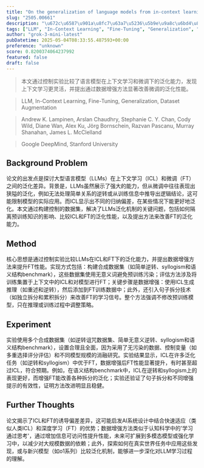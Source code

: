 ```yaml
---
title: "On the generalization of language models from in-context learning and finetuning: a controlled study"
slug: "2505.00661"
description: "\u672c\u6587\u901a\u8fc7\u63a7\u5236\u5b9e\u9a8c\u6bd4\u8f83\u4e86\u8bed\u8a00\u6a21\u578b\u5728\u4e0a\u4e0b\u6587\u5b66\u4e60\u548c\u5fae\u8c03\u4e0b\u7684\u6cdb\u5316\u80fd\u529b\uff0c\u53d1\u73b0\u4e0a\u4e0b\u6587\u5b66\u4e60\u66f4\u7075\u6d3b\uff0c\u5e76\u63d0\u51fa\u901a\u8fc7\u6570\u636e\u589e\u5f3a\u65b9\u6cd5\u663e\u8457\u6539\u5584\u5fae\u8c03\u7684\u6cdb\u5316\u6027\u80fd\u3002"
tags: ["LLM", "In-Context Learning", "Fine-Tuning", "Generalization", "Dataset Augmentation"]
author: "grok-3-mini-latest"
pubDatetime: 2025-05-04T08:33:55.487593+00:00
preference: "unknown"
score: 0.8200374064237992
featured: false
draft: false
---
```


> 本文通过控制实验比较了语言模型在上下文学习和微调下的泛化能力，发现上下文学习更灵活，并提出通过数据增强方法显著改善微调的泛化性能。

> LLM, In-Context Learning, Fine-Tuning, Generalization, Dataset Augmentation 

> Andrew K. Lampinen, Arslan Chaudhry, Stephanie C. Y. Chan, Cody Wild, Diane Wan, Alex Ku, Jörg Bornschein, Razvan Pascanu, Murray Shanahan, James L. McClelland

> Google DeepMind, Stanford University 

## Background Problem

论文的出发点是探讨大型语言模型（LLMs）在上下文学习（ICL）和微调（FT）之间的泛化差异。背景是，LLMs虽然展示了强大的能力，但从微调中往往表现出狭隘的泛化，例如无法处理简单关系的逆转或从训练信息中推导出逻辑结论，这可能限制模型的实际应用。而ICL显示出不同的归纳偏差，在某些情况下能更好地泛化。本文通过构建控制的数据集，解决了LLMs泛化机制的关键问题，包括如何隔离预训练知识的影响、比较ICL和FT的泛化性能，以及提出方法来改善FT的泛化能力。

## Method

核心思想是通过控制实验比较LLMs在ICL和FT下的泛化能力，并提出数据增强方法来提升FT性能。实现方式包括：构建合成数据集（如简单逆转、syllogism和语义结构benchmark），这些数据集使用无意义词避免预训练污染；评估方法涉及将训练集置于上下文中的ICL和对模型进行FT；关键步骤是数据增强：使用ICL生成推理（如重述和逆转），然后添加到FT训练数据中；此外，还引入句子拆分技术（如独立拆分和累积拆分）来改善FT的学习信号。整个方法强调不修改预训练模型，只在推理或训练过程中调整策略。

## Experiment

实验使用多个合成数据集（如逆转诅咒数据集、简单无意义逆转、syllogism和语义结构benchmark），设置合理且全面，因为采用了无污染的数据、控制变量（如多重选择评分评估）和不同模型规模的消融研究。实验结果显示，ICL在许多泛化任务（如逆转和syllogism）中优于FT，数据增强后FT性能显著提升，有时甚至超过ICL，符合预期。例如，在语义结构benchmark中，ICL在逆转和syllogism上的表现更好，而增强FT能改善各种拆分的泛化；实验还验证了句子拆分和不同增强提示的有效性，证明方法改进明显且稳健。

## Further Thoughts 

论文揭示了ICL和FT的诱导偏差差异，这可能启发AI系统设计中结合快速适应（类似人类ICL）和深度学习（FT）的优势；数据增强方法类似于认知科学中的'学习通过思考'，通过增加信息可访问性提升性能，未来可扩展到多模态模型或强化学习中，以减少对大规模数据的依赖；此外，探索如何在真实世界任务中应用这些发现，或与新兴模型（如o1系列）比较泛化机制，能够进一步深化对LLM学习过程的理解。